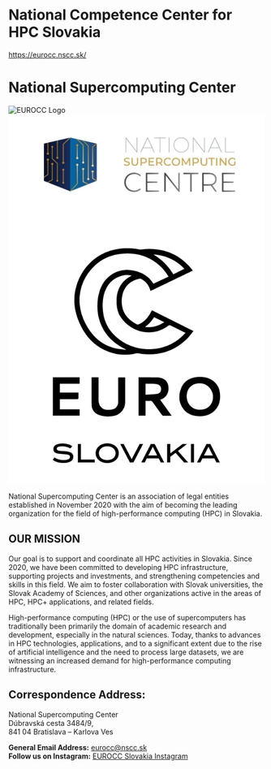 # National Competence Center for HPC Slovakia

https://eurocc.nscc.sk/

# National Supercomputing Center

![EUROCC Logo](https://eurocc.nscc.sk/wp-content/uploads/2021/03/CC_EURO-_logo_gold-en-1.png)
![My Logo](logo1.png)
![My Logo](logo2.png)


National Supercomputing Center is an association of legal entities established in November 2020 with the aim of becoming the leading organization for the field of high-performance computing (HPC) in Slovakia.

## OUR MISSION
Our goal is to support and coordinate all HPC activities in Slovakia. Since 2020, we have been committed to developing HPC infrastructure, supporting projects and investments, and strengthening competencies and skills in this field. We aim to foster collaboration with Slovak universities, the Slovak Academy of Sciences, and other organizations active in the areas of HPC, HPC+ applications, and related fields.

High-performance computing (HPC) or the use of supercomputers has traditionally been primarily the domain of academic research and development, especially in the natural sciences. Today, thanks to advances in HPC technologies, applications, and to a significant extent due to the rise of artificial intelligence and the need to process large datasets, we are witnessing an increased demand for high-performance computing infrastructure. 

## Correspondence Address:
National Supercomputing Center<br>
Dúbravská cesta 3484/9,<br>
841 04 Bratislava – Karlova Ves

**General Email Address:** eurocc@nscc.sk<br>
**Follow us on Instagram:** [EUROCC Slovakia Instagram](https://www.instagram.com/euroccslovakia/)






